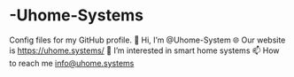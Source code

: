 # -Uhome-Systems
Config files for my GitHub profile.
👋 Hi, I’m @Uhome-System
🌐 Our website is https://uhome.systems/
👀 I’m interested in smart home systems
📫 How to reach me info@uhome.systems
